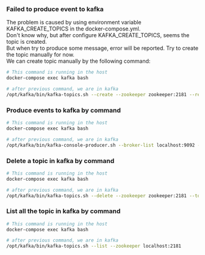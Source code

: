 ### Failed to produce event to kafka
The problem is caused by using environment variable KAFKA_CREATE_TOPICS in the docker-compose.yml.  
Don't know why, but after configure KAFKA_CREATE_TOPICS, seems the topic is created.  
But when try to produce some message, error will be reported. Try to create the topic manually for now.  
We can create topic manually by the following command:
```bash
# This command is running in the host
docker-compose exec kafka bash

# after previous command, we are in kafka
/opt/kafka/bin/kafka-topics.sh --create --zookeeper zookeeper:2181 --replication-factor 1 --partitions 1 --topic mytopic  

```

### Produce events to kafka by command

```bash
# This command is running in the host
docker-compose exec kafka bash

# after previous command, we are in kafka
/opt/kafka/bin/kafka-console-producer.sh --broker-list localhost:9092 --topic mytopic  
```

### Delete a topic in kafka by command
```bash
# This command is running in the host
docker-compose exec kafka bash

# after previous command, we are in kafka
/opt/kafka/bin/kafka-topics.sh --delete --zookeeper zookeeper:2181 --topic mytopic
```

### List all the topic in kafka by command
```bash
# This command is running in the host
docker-compose exec kafka bash

# after previous command, we are in kafka
/opt/kafka/bin/kafka-topics.sh --list --zookeeper localhost:2181
```
